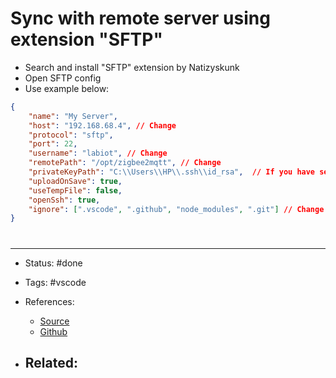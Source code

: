 # Sync with remote server using extension "SFTP"
- Search and install "SFTP" extension by Natizyskunk
- Open SFTP config
- Use example below:
```json
{
    "name": "My Server",
    "host": "192.168.68.4", // Change
    "protocol": "sftp",
    "port": 22,
    "username": "labiot", // Change
    "remotePath": "/opt/zigbee2mqtt", // Change
    "privateKeyPath": "C:\\Users\\HP\\.ssh\\id_rsa",  // If you have set ssh key, use this, otherwise use password field in the guide
    "uploadOnSave": true,
    "useTempFile": false,
    "openSsh": true,
    "ignore": [".vscode", ".github", "node_modules", ".git"] // Change
}

```


# 

---
- Status: #done

- Tags: #vscode 

- References:
	- [Source](https://stackoverflow.com/questions/66569829/does-visual-studio-code-support-code-sync-with-remote-server)
	- [Github](https://github.com/Natizyskunk/vscode-sftp)

- Related:
	- 

